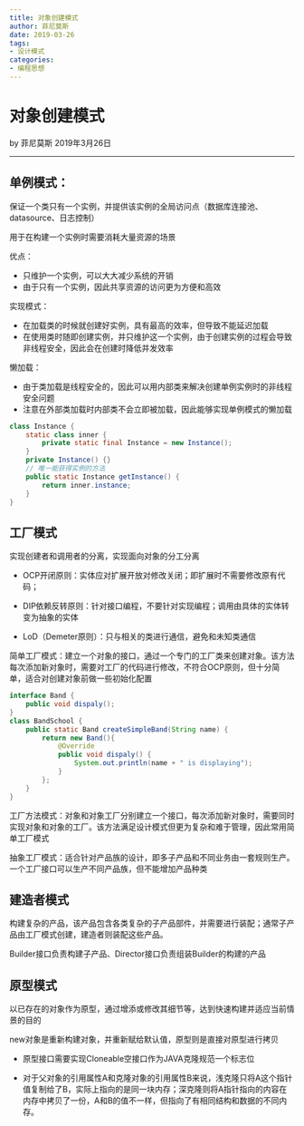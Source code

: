 ```yaml
---
title: 对象创建模式
author: 菲尼莫斯
date: 2019-03-26
tags:
- 设计模式
categories:
- 编程思想
---
```


# 对象创建模式

by 菲尼莫斯 2019年3月26日

---

## 单例模式：

保证一个类只有一个实例，并提供该实例的全局访问点（数据库连接池、datasource、日志控制）

用于在构建一个实例时需要消耗大量资源的场景

优点：
* 只维护一个实例，可以大大减少系统的开销
* 由于只有一个实例，因此共享资源的访问更为方便和高效

实现模式：
* 在加载类的时候就创建好实例，具有最高的效率，但导致不能延迟加载
* 在使用类时随即创建实例，并只维护这一个实例，由于创建实例的过程会导致非线程安全，因此会在创建时降低并发效率

懒加载：
* 由于类加载是线程安全的，因此可以用内部类来解决创建单例实例时的非线程安全问题
* 注意在外部类加载时内部类不会立即被加载，因此能够实现单例模式的懒加载

```java
class Instance {
    static class inner {
        private static final Instance = new Instance();
    }
    private Instance() {}
    // 唯一能获得实例的方法
    public static Instance getInstance() {
        return inner.instance;
    }
}
```

## 工厂模式

实现创建者和调用者的分离，实现面向对象的分工分离

* OCP开闭原则：实体应对扩展开放对修改关闭；即扩展时不需要修改原有代码；

* DIP依赖反转原则：针对接口编程，不要针对实现编程；调用由具体的实体转变为抽象的实体

* LoD（Demeter原则）：只与相关的类进行通信，避免和未知类通信

简单工厂模式：建立一个对象的接口，通过一个专门的工厂类来创建对象。该方法每次添加新对象时，需要对工厂的代码进行修改，不符合OCP原则，但十分简单，适合对创建对象前做一些初始化配置

```java
interface Band {
    public void dispaly();
}
class BandSchool {
    public static Band createSimpleBand(String name) {
        return new Band(){
            @Override
            public void dispaly() {
                System.out.println(name + " is displaying");
            }
        };
    }
}

```

工厂方法模式：对象和对象工厂分别建立一个接口，每次添加新对象时，需要同时实现对象和对象的工厂。该方法满足设计模式但更为复杂和难于管理，因此常用简单工厂模式


抽象工厂模式：适合针对产品族的设计，即多子产品和不同业务由一套规则生产。一个工厂接口可以生产不同产品族，但不能增加产品种类

## 建造者模式

构建复杂的产品，该产品包含各类复杂的子产品部件，并需要进行装配；通常子产品由工厂模式创建，建造者则装配这些产品。

Builder接口负责构建子产品、Director接口负责组装Builder的构建的产品

## 原型模式

以已存在的对象作为原型，通过增添或修改其细节等，达到快速构建并适应当前情景的目的

new对象是重新构建对象，并重新赋给默认值，原型则是直接对原型进行拷贝

* 原型接口需要实现Cloneable空接口作为JAVA克隆规范一个标志位

* 对于父对象的引用属性A和克隆对象的引用属性B来说，浅克隆只将A这个指针值复制给了B，实际上指向的是同一块内存；深克隆则将A指针指向的内容在内存中拷贝了一份，A和B的值不一样，但指向了有相同结构和数据的不同内存。
